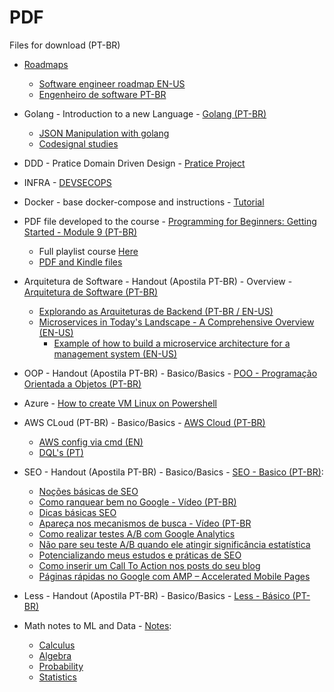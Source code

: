 # PDF
Files for download (PT-BR)

* [Roadmaps](https://github.com/dsperax/pdf-for-download/blob/main/DDD/DDD%20-%20Domain%20Driven%20Design.pdf)
  * [Software engineer roadmap EN-US](https://github.com/dsperax/pdf-for-download/blob/main/DDD/DDD%20-%20Domain%20Driven%20Design.pdf)
  * [Engenheiro de software PT-BR](https://github.com/dsperax/pdf-for-download/blob/main/DDD/DDD%20-%20Domain%20Driven%20Design.pdf)

* Golang - Introduction to a new Language - [Golang (PT-BR)](https://github.com/dsperax/pdf-for-download/blob/main/Golang%20-%20Apostila%20(PT-BR)/Golang%20-%20Apostila%20(PT-BR).pdf)
  * [JSON Manipulation with golang](https://github.com/dsperax/pdf-for-download/blob/main/Golang/json-manipulation-with-go.md)
  * [Codesignal studies](https://github.com/dsperax/pdf-for-download/blob/main/Golang/codesignal-studies.md)

* DDD - Pratice Domain Driven Design - [Pratice Project](https://github.com/dsperax/pdf-for-download/blob/main/DDD/DDD%20-%20Domain%20Driven%20Design.pdf)

* INFRA - [DEVSECOPS](https://github.com/dsperax/pdf-for-download/blob/main/Infra/DEVSECOPS.pdf)

* Docker - base docker-compose and instructions - [Tutorial](https://github.com/dsperax/pdf-for-download/tree/main/Docker)

* PDF file developed to the course - [Programming for Beginners: Getting Started - Module 9 (PT-BR)](https://dsperax.github.io/#projects)
  * Full playlist course [Here](https://www.youtube.com/playlist?list=PLmqkw6CHug4g-4eIksKO-a_biyxz0-EU-)
  * [PDF and Kindle files](https://github.com/dsperax/pdf-for-download/tree/main/Getting%20Started%20-%20Module%209%20(PT-BR)%20-%20PDF-Kindle)

* Arquitetura de Software - Handout (Apostila PT-BR) - Overview - [Arquitetura de Software (PT-BR)](https://github.com/dsperax/pdf-for-download/blob/main/Arquitetura%20de%20Software%20(PT-BR)/Arquitetura%20de%20software.pdf)
  * [Explorando as Arquiteturas de Backend (PT-BR / EN-US)](https://github.com/dsperax/pdf-for-download/tree/main/Arquitetura%20de%20Software%20(PT-BR)/Exploring%20Backend%20Architectures%20-%20Explorando%20Arquiteturas%20de%20Backend)
  * [Microservices in Today's Landscape - A Comprehensive Overview (EN-US)](https://github.com/dsperax/pdf-for-download/blob/main/Arquitetura%20de%20Software%20-%20Software%20Architecture/Microsservices/Microservices%20in%20Today's%20Landscape%20-%20A%20Comprehensive%20Overview%20(EN-US).pdf)
    * [Example of how to build a microservice architecture for a management system (EN-US)](https://github.com/dsperax/pdf-for-download/blob/main/Arquitetura%20de%20Software%20-%20Software%20Architecture/Microsservices/ex.md)
 
* OOP - Handout (Apostila PT-BR) - Basico/Basics - [POO - Programação Orientada a Objetos (PT-BR)](https://github.com/dsperax/pdf-for-download/blob/main/POO%20-%20Programa%C3%A7%C3%A3o%20Orientada%20a%20Objetos%20(PT-BR)/POO%20-%20Programa%C3%A7%C3%A3o%20Orientada%20a%20Objetos%20(PT-BR).pdf)

* Azure - [How to create VM Linux on Powershell](https://github.com/dsperax/pdf-for-download/blob/main/azure-vm-linux.md)

* AWS CLoud (PT-BR) - Basico/Basics - [AWS Cloud  (PT-BR)](https://github.com/dsperax/pdf-for-download/blob/main/AWS%20Cloud%20(PT-BR)/AWS%20Cloud%20(PT-BR).pdf)
  * [AWS config via cmd (EN)](https://github.com/dsperax/pdf-for-download/blob/main/AWS%20Cloud%20(PT-BR)/AWS%20Configure%20via%20cmd.pdf)
  * [DQL's (PT)](https://github.com/dsperax/pdf-for-download/blob/main/AWS%20Cloud%20(PT-BR)/dql.md)

* SEO - Handout (Apostila PT-BR) - Basico/Basics - [SEO - Basico (PT-BR)](https://github.com/dsperax/pdf-for-download/blob/main/SEO%20-%20B%C3%A1sico%20(PT-BR)/SEO%20-%20Apostila%20(PT-BR).pdf):
  * [Noções básicas de SEO](https://www.alura.com.br/artigos/nocoes-basicas-de-seo)
  * [Como ranquear bem no Google - Vídeo (PT-BR)](https://www.youtube.com/watch?v=PfGyzrLGqZ8)
  * [Dicas básicas SEO](https://www.alura.com.br/artigos/dicas-de-seo-que-eu-devia-ter-escutado-no-inicio-de-minha-carreira)
  * [Apareça nos mecanismos de busca - Vídeo (PT-BR](https://www.youtube.com/watch?v=DIhn1aXVVDE)
  * [Como realizar testes A/B com Google Analytics](https://blog.caelum.com.br/como-realizar-testes-ab-com-o-google-analytics/)
  * [Não pare seu teste A/B quando ele atingir significância estatística](https://blog.caelum.com.br/nao-pare-seu-teste-ab-quando-ele-atingir-significancia-estatistica/)
  * [Potencializando meus estudos e práticas de SEO](https://www.alura.com.br/artigos/potencializando-meus-estudos-e-praticas-de-seo)
  * [Como inserir um Call To Action nos posts do seu blog](https://www.alura.com.br/artigos/como-inserir-um-call-to-action-nos-posts-do-seu-blog)
  * [Páginas rápidas no Google com AMP – Accelerated Mobile Pages](https://blog.caelum.com.br/paginas-rapidas-no-google-com-amp-accelerated-mobile-pages/)

* Less - Handout (Apostila PT-BR) - Basico/Basics - [Less - Básico (PT-BR)](https://github.com/dsperax/pdf-for-download/blob/main/Less%20-%20B%C3%A1sico%20(PT-BR)/Less%20-%20B%C3%A1sico.pdf)

* Math notes to ML and Data - [Notes](https://github.com/dsperax/pdf-for-download/tree/main/Math-notes):
  * [Calculus](https://github.com/dsperax/pdf-for-download/blob/main/Math-notes/Calculus-notes.pdf)
  * [Algebra](https://github.com/dsperax/pdf-for-download/blob/main/Math-notes/algebra-notes.pdf)
  * [Probability](https://github.com/dsperax/pdf-for-download/blob/main/Math-notes/probability-notes.pdf)
  * [Statistics](https://github.com/dsperax/pdf-for-download/blob/main/Math-notes/statistic-notes.pdf)
